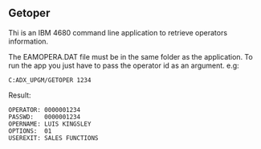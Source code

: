 ## Getoper
Thi is an IBM 4680 command line application to retrieve operators information.

The EAMOPERA.DAT file must be in the same folder as the application. To run the app you just have to pass the operator id as an argument.
e.g:
```
C:ADX_UPGM/GETOPER 1234
```

Result:
```
OPERATOR: 0000001234
PASSWD:   0000001234
OPERNAME: LUIS KINGSLEY
OPTIONS:  01
USEREXIT: SALES FUNCTIONS
```
